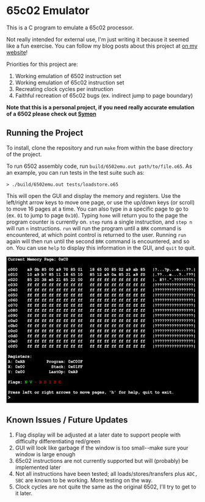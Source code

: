 # 65c02 Emulator

This is a C program to emulate a 65c02 processor.

Not really intended for external use, I'm just writing it because it seemed like a fun exercise. You can follow my blog posts about this project at [on my website](https://www.ahl27.com/tags/#emulator)!

Priorities for this project are:
  1. Working emulation of 6502 instruction set
  2. Working emulation of 65c02 instruction set
  3. Recreating clock cycles per instruction
  4. Faithful recreation of 65c02 bugs (ex. indirect jump to page boundary)

**Note that this is a personal project, if you need really accurate emulation of a 6502 please check out [Symon](https://github.com/sethm/symon)**

## Running the Project

To install, clone the repository and run `make` from within the base directory of the project. 

To run 6502 assembly code, run `build/6502emu.out path/to/file.o65`. As an example, you can run
tests in the test suite such as:

```
> ./build/6502emu.out tests/loadstore.o65
```

This will open the GUI and display the memory and registers. Use the left/right arrow keys to move one page, or use the up/down keys (or scroll) to move 16 pages at a time. You can also type in a specific page to go to (ex. `01` to jump to page `0x10`). Typing `home` will return you to the page the program counter is currently on. `step` runs a single instruction, and `step n` will run `n` instructions. `run` will run the program until a `BRK` command is encountered, at which point control is returned to the user. Running `run` again will then run until the second `BRK` command is encountered, and so on. You can use `help` to display this information in the GUI, and `quit` to quit.

![](examplegui.png)

## Known Issues / Future Updates

1. Flag display will be adjusted at a later date to support people with difficulty differentiating red/green
2. GUI will look like garbage if the window is too small--make sure your window is large enough
3. 65c02 instructions are not currently supported but will (probably) be implemented later
4. Not all instructions have been tested; all loads/stores/transfers plus `ADC, SBC` are known to be working. More testing on the way.
5. Clock cycles are not quite the same as the original 6502, I'll try to get to it later.
